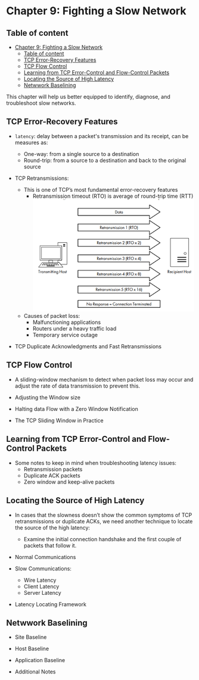 # Chapter 9: Fighting a Slow Network



## Table of content
- [Chapter 9: Fighting a Slow Network](#chapter-9-fighting-a-slow-network)
  - [Table of content](#table-of-content)
  - [TCP Error-Recovery Features](#tcp-error-recovery-features)
  - [TCP Flow Control](#tcp-flow-control)
  - [Learning from TCP Error-Control and Flow-Control Packets](#learning-from-tcp-error-control-and-flow-control-packets)
  - [Locating the Source of High Latency](#locating-the-source-of-high-latency)
  - [Netwwork Baselining](#netwwork-baselining)



This chapter will help us better equipped to identify, diagnose, and troubleshoot slow networks.

## TCP Error-Recovery Features

- `latency`: delay between a packet's transmission and its receipt, can be measures as:
  - One-way: from a single source to a destination
  - Round-trip: from a source to a destination and back to the original source

- TCP Retransmissions:
  - This is one of TCP’s most fundamental error-recovery features
    - Retransmission timeout (RTO) is average of round-trip
time (RTT)
  ![](IMG/2023-03-23-19-54-36.png)
  - Causes of packet loss:
    - Malfunctioning applications
    - Routers under a heavy traffic load
    - Temporary service outage

- TCP Duplicate Acknowledgments and Fast Retransmissions

## TCP Flow Control

- A sliding-window mechanism to detect when packet loss
may occur and adjust the rate of data transmission to prevent this.

- Adjusting the Window size
- Halting data Flow with a Zero Window Notification
- The TCP Sliding Window in Practice


## Learning from TCP Error-Control and Flow-Control Packets

- Some notes to keep in mind when troubleshooting latency issues:
  - Retransmission packets
  - Duplicate ACK packets
  - Zero window and keep-alive packets

## Locating the Source of High Latency

- In cases that the slowness doesn’t show the common symptoms of TCP retransmissions or duplicate ACKs, we need another technique to locate the source of the
high latency:
    - Examine the initial connection handshake and the first couple of packets that follow it.

- Normal Communications 

- Slow Communications:
  - Wire Latency
  - Client Latency
  - Server Latency

- Latency Locating Framework 

## Netwwork Baselining

- Site Baseline
- Host Baseline
- Application Baseline

- Additional Notes
